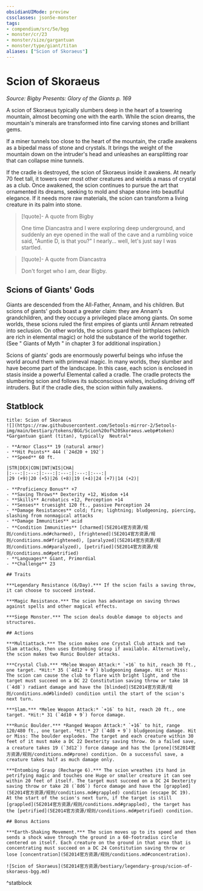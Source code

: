 ```yaml
---
obsidianUIMode: preview
cssclasses: json5e-monster
tags:
- compendium/src/5e/bgg
- monster/cr/23
- monster/size/gargantuan
- monster/type/giant/titan
aliases: ["Scion of Skoraeus"]
---
```

# Scion of Skoraeus
*Source: Bigby Presents: Glory of the Giants p. 169*  

A scion of Skoraeus typically slumbers deep in the heart of a towering mountain, almost becoming one with the earth. While the scion dreams, the mountain's minerals are transformed into fine carving stones and brilliant gems.

If a miner tunnels too close to the heart of the mountain, the cradle awakens as a bipedal mass of stone and crystals. It brings the weight of the mountain down on the intruder's head and unleashes an earsplitting roar that can collapse mine tunnels.

If the cradle is destroyed, the scion of Skoraeus inside it awakens. At nearly 70 feet tall, it towers over most other creatures and wields a mass of crystal as a club. Once awakened, the scion continues to pursue the art that ornamented its dreams, seeking to mold and shape stone into beautiful elegance. If it needs more raw materials, the scion can transform a living creature in its palm into stone.

> [!quote]- A quote from Bigby  
> 
> One time Diancastra and I were exploring deep underground, and suddenly an eye opened in the wall of the cave and a rumbling voice said, "Auntie D, is that you?" I nearly... well, let's just say I was startled.

> [!quote]- A quote from Diancastra  
> 
> Don't forget who I am, dear Bigby.

## Scions of Giants' Gods

Giants are descended from the All-Father, Annam, and his children. But scions of giants' gods boast a greater claim: they are Annam's grandchildren, and they occupy a privileged place among giants. On some worlds, these scions ruled the first empires of giants until Annam retreated into seclusion. On other worlds, the scions guard their birthplaces (which are rich in elemental magic) or hold the substance of the world together. (See " Giants of Myth " in chapter 3 for additional inspiration.)

Scions of giants' gods are enormously powerful beings who infuse the world around them with primeval magic. In many worlds, they slumber and have become part of the landscape. In this case, each scion is enclosed in stasis inside a powerful Elemental called a cradle. The cradle protects the slumbering scion and follows its subconscious wishes, including driving off intruders. But if the cradle dies, the scion within fully awakens.

## Statblock

```ad-statblock
title: Scion of Skoraeus
![](https://raw.githubusercontent.com/5etools-mirror-2/5etools-img/main/bestiary/tokens/BGG/Scion%20of%20Skoraeus.webp#token)
*Gargantuan giant (titan), typically  Neutral*

- **Armor Class** 19 (natural armor)
- **Hit Points** 444 (`24d20 + 192`)
- **Speed** 60 ft.

|STR|DEX|CON|INT|WIS|CHA|
|:---:|:---:|:---:|:---:|:---:|:---:|
|29 (+9)|20 (+5)|26 (+8)|19 (+4)|24 (+7)|14 (+2)|

- **Proficiency Bonus** +7
- **Saving Throws** Dexterity +12, Wisdom +14
- **Skills** Acrobatics +12, Perception +14
- **Senses** truesight 120 ft., passive Perception 24
- **Damage Resistances** cold; fire; lightning; bludgeoning, piercing, slashing from nonmagical attacks
- **Damage Immunities** acid
- **Condition Immunities** [charmed](5E2014官方资源/规则/conditions.md#charmed), [frightened](5E2014官方资源/规则/conditions.md#frightened), [paralyzed](5E2014官方资源/规则/conditions.md#paralyzed), [petrified](5E2014官方资源/规则/conditions.md#petrified)
- **Languages** Giant, Primordial
- **Challenge** 23

## Traits

***Legendary Resistance (6/Day).*** If the scion fails a saving throw, it can choose to succeed instead.

***Magic Resistance.*** The scion has advantage on saving throws against spells and other magical effects.

***Siege Monster.*** The scion deals double damage to objects and structures.

## Actions

***Multiattack.*** The scion makes one Crystal Club attack and two Slam attacks, then uses Entombing Grasp if available. Alternatively, the scion makes two Runic Boulder attacks.

***Crystal Club.*** *Melee Weapon Attack:* `+16` to hit, reach 30 ft., one target. *Hit:* 35 (`4d12 + 9`) bludgeoning damage. Hit or Miss: The scion can cause the club to flare with bright light, and the target must succeed on a DC 22 Constitution saving throw or take 18 (`4d8`) radiant damage and have the [blinded](5E2014官方资源/规则/conditions.md#blinded) condition until the start of the scion's next turn.

***Slam.*** *Melee Weapon Attack:* `+16` to hit, reach 20 ft., one target. *Hit:* 31 (`4d10 + 9`) force damage.

***Runic Boulder.*** *Ranged Weapon Attack:* `+16` to hit, range 120/480 ft., one target. *Hit:* 27 (`4d8 + 9`) bludgeoning damage. Hit or Miss: The boulder explodes. The target and each creature within 30 feet of it must make a DC 22 Dexterity saving throw. On a failed save, a creature takes 19 (`3d12`) force damage and has the [prone](5E2014官方资源/规则/conditions.md#prone) condition. On a successful save, a creature takes half as much damage only.

***Entombing Grasp (Recharge 6).*** The scion wreathes its hand in petrifying magic and touches one Huge or smaller creature it can see within 20 feet of itself. The target must succeed on a DC 24 Dexterity saving throw or take 28 (`8d6`) force damage and have the [grappled](5E2014官方资源/规则/conditions.md#grappled) condition (escape DC 19). At the start of the scion's next turn, if the target is still [grappled](5E2014官方资源/规则/conditions.md#grappled), the target has the [petrified](5E2014官方资源/规则/conditions.md#petrified) condition.

## Bonus Actions

***Earth-Shaking Movement.*** The scion moves up to its speed and then sends a shock wave through the ground in a 60-footradius circle centered on itself. Each creature on the ground in that area that is concentrating must succeed on a DC 24 Constitution saving throw or lose [concentration](5E2014官方资源/规则/conditions.md#concentration).

![Scion of Skoraeus](5E2014官方资源/bestiary/legendary-group/scion-of-skoraeus-bgg.md)
```
^statblock